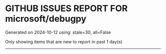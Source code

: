 
# GITHUB ISSUES REPORT FOR microsoft/debugpy


Generated on 2024-10-12 using: stale=30, all=False


Only showing items that are new to report in past 1 day(s)


---




















